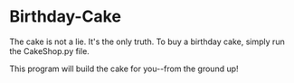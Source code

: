 # Birthday-Cake
The cake is not a lie. It's the only truth. To buy a birthday cake, simply run the CakeShop.py file. 

This program will build the cake for you--from the ground up!
